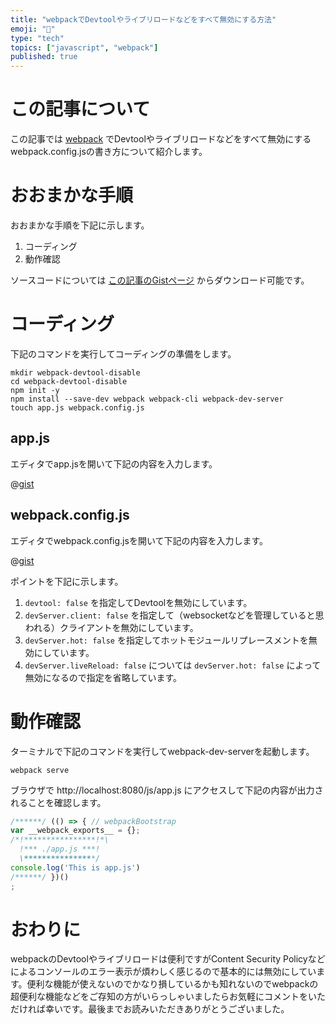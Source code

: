 ```yaml
---
title: "webpackでDevtoolやライブリロードなどをすべて無効にする方法"
emoji: "🎁"
type: "tech"
topics: ["javascript", "webpack"]
published: true
---
```




# この記事について

この記事では [webpack](https://webpack.js.org/) でDevtoolやライブリロードなどをすべて無効にするwebpack.config.jsの書き方について紹介します。



# おおまかな手順

おおまかな手順を下記に示します。

1. コーディング
2. 動作確認

ソースコードについては [この記事のGistページ](https://gist.github.com/tatsuyasusukida/7851f96a2bcffcfd0a9c8cbeeee8b640) からダウンロード可能です。



# コーディング

下記のコマンドを実行してコーディングの準備をします。

```shell
mkdir webpack-devtool-disable
cd webpack-devtool-disable
npm init -y
npm install --save-dev webpack webpack-cli webpack-dev-server
touch app.js webpack.config.js
```

## app.js

エディタでapp.jsを開いて下記の内容を入力します。

@[gist](https://gist.github.com/tatsuyasusukida/7851f96a2bcffcfd0a9c8cbeeee8b640?file=app.js)

## webpack.config.js

エディタでwebpack.config.jsを開いて下記の内容を入力します。

@[gist](https://gist.github.com/tatsuyasusukida/7851f96a2bcffcfd0a9c8cbeeee8b640?file=webpack.config.js)

ポイントを下記に示します。

1. `devtool: false` を指定してDevtoolを無効にしています。
2. `devServer.client: false` を指定して（websocketなどを管理していると思われる）クライアントを無効にしています。
3. `devServer.hot: false` を指定してホットモジュールリプレースメントを無効にしています。
4. `devServer.liveReload: false` については `devServer.hot: false` によって無効になるので指定を省略しています。



# 動作確認

ターミナルで下記のコマンドを実行してwebpack-dev-serverを起動します。

```shell
webpack serve
```

ブラウザで http://localhost:8080/js/app.js にアクセスして下記の内容が出力されることを確認します。

```js:js/app.js
/******/ (() => { // webpackBootstrap
var __webpack_exports__ = {};
/*!****************!*\
  !*** ./app.js ***!
  \****************/
console.log('This is app.js')
/******/ })()
;
```



# おわりに

webpackのDevtoolやライブリロードは便利ですがContent Security Policyなどによるコンソールのエラー表示が煩わしく感じるので基本的には無効にしています。便利な機能が使えないのでかなり損しているかも知れないのでwebpackの超便利な機能などをご存知の方がいらっしゃいましたらお気軽にコメントをいただければ幸いです。最後までお読みいただきありがとうございました。
